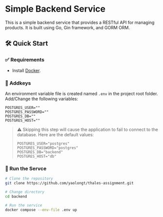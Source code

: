 # Simple Backend Service

This is a simple backend service that provides a RESTful API for managing products. It is built using Go, Gin framework, and GORM ORM.

## 🛠️ Quick Start

### ✅ Requirements

- Install [Docker](https://www.docker.com/).

### 🔑 Addkeys

An environment variable file is created named `.env` in the project root folder. Add/Change the following variables:

```env
POSTGRES_USER=""
POSTGRES_PASSWORD=""
POSTGRES_DB=""
POSTGRES_HOST=""
```

> ⚠️ Skipping this step will cause the application to fail to connect to the database. Here are the default values:
>
> ```env
> POSTGRES_USER="postgres"
> POSTGRES_PASSWORD="postgres"
> POSTGRES_DB="backend"
> POSTGRES_HOST="db"
> ```

### 🚀 Run the Servce

```bash
# Clone the repository
git clone https://github.com/yaolongt/thales-assignment.git

# Change directory
cd backend

# Run the service
docker compose --env-file .env up
```
